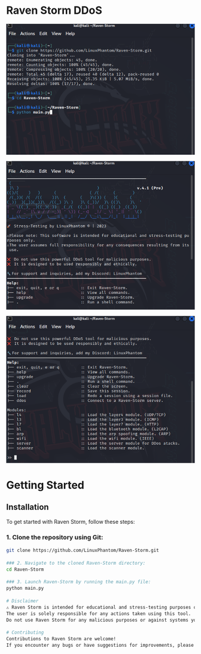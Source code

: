 # Raven Storm DDoS 

![Installing Raven](InstallingRaven111111.png)

![Main Screen](RavenMain1.png)

![Main Screen Options](RavenMain2.png)

# Getting Started

## Installation

To get started with Raven Storm, follow these steps:

### 1. Clone the repository using Git:

```bash
git clone https://github.com/LinuxPhantom/Raven-Storm.git

### 2. Navigate to the cloned Raven-Storm directory:
cd Raven-Storm

### 3. Launch Raven-Storm by running the main.py file:
python main.py

# Disclaimer
⚠️ Raven Storm is intended for educational and stress-testing purposes only. 
The user is solely responsible for any actions taken using this tool. 
Do not use Raven Storm for any malicious purposes or against systems you do not own or have proper authorization to test.

# Contributing
Contributions to Raven Storm are welcome! 
If you encounter any bugs or have suggestions for improvements, please open an issue on GitHub or submit a pull request.

